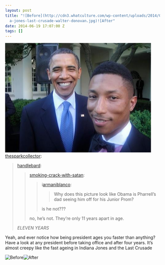 ```yaml
---
layout: post
title: "![Before](http://cdn3.whatculture.com/wp-content/uploads/2014/02/indian\
  a-jones-last-crusade-walter-donovan.jpg)![After"
date: 2014-06-19 17:07:00 Z
tags: []
---
```

![](/media/2014/06/89273119914.png)
[thesparkcollector](http://thesparkcollector.tumblr.com/post/89260219542/handlebard-smoking-crack-with-satan):

> [handlebard](http://handlebard.tumblr.com/post/89259763460/smoking-crack-with-satan-iarmaniblanco-why):
> 
> > [smoking-crack-with-satan](http://smoking-crack-with-satan.tumblr.com/post/88702838863/iarmaniblanco-why-does-this-picture-look-like):
> > 
> > > i[armaniblanco](http://armaniblanco.tumblr.com/post/88686503410):
> > > 
> > > > Why does this picture look like Obama is Pharrell’s dad seeing him off for his Junior Prom?
> > > 
> > > is he not???
> > 
> > no, he’s not. They’re only 11 years apart in age.
> 
> _ELEVEN YEARS_

Yeah, and ever notice how being president ages you faster than anything? Have a look at any president before taking office and after four years. It’s almost creepy like the fast ageing in Indiana Jones and the Last Crusade

![Before](http://cdn3.whatculture.com/wp-content/uploads/2014/02/indiana-jones-last-crusade-walter-donovan.jpg)![After](https://d2nh4f9cbhlobh.cloudfront.net/_uploads/galleries/23340/indiana-image.jpg)
